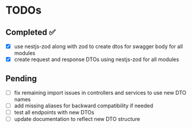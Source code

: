 # TODOs

## Completed ✅

- [x] use nestjs-zod along with zod to create dtos for swagger body for all modules
- [x] create request and response DTOs using nestjs-zod for all modules

## Pending

- [ ] fix remaining import issues in controllers and services to use new DTO names
- [ ] add missing aliases for backward compatibility if needed
- [ ] test all endpoints with new DTOs
- [ ] update documentation to reflect new DTO structure
